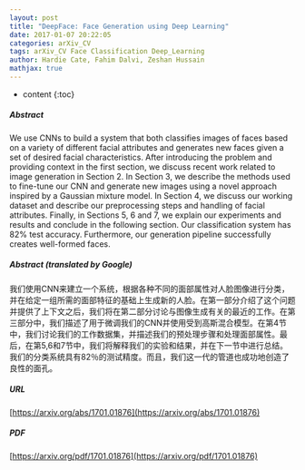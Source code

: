 ```yaml
---
layout: post
title: "DeepFace: Face Generation using Deep Learning"
date: 2017-01-07 20:22:05
categories: arXiv_CV
tags: arXiv_CV Face Classification Deep_Learning
author: Hardie Cate, Fahim Dalvi, Zeshan Hussain
mathjax: true
---
```


* content
{:toc}

##### Abstract
We use CNNs to build a system that both classifies images of faces based on a variety of different facial attributes and generates new faces given a set of desired facial characteristics. After introducing the problem and providing context in the first section, we discuss recent work related to image generation in Section 2. In Section 3, we describe the methods used to fine-tune our CNN and generate new images using a novel approach inspired by a Gaussian mixture model. In Section 4, we discuss our working dataset and describe our preprocessing steps and handling of facial attributes. Finally, in Sections 5, 6 and 7, we explain our experiments and results and conclude in the following section. Our classification system has 82\% test accuracy. Furthermore, our generation pipeline successfully creates well-formed faces.

##### Abstract (translated by Google)
我们使用CNN来建立一个系统，根据各种不同的面部属性对人脸图像进行分类，并在给定一组所需的面部特征的基础上生成新的人脸。在第一部分介绍了这个问题并提供了上下文之后，我们将在第二部分讨论与图像生成有关的最近的工作。在第三部分中，我们描述了用于微调我们的CNN并使用受到高斯混合模型。在第4节中，我们讨论我们的工作数据集，并描述我们的预处理步骤和处理面部属性。最后，在第5,6和7节中，我们将解释我们的实验和结果，并在下一节中进行总结。我们的分类系统具有82％的测试精度。而且，我们这一代的管道也成功地创造了良性的面孔。

##### URL
[https://arxiv.org/abs/1701.01876](https://arxiv.org/abs/1701.01876)

##### PDF
[https://arxiv.org/pdf/1701.01876](https://arxiv.org/pdf/1701.01876)

